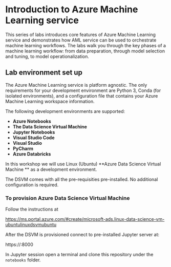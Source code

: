 # Introduction to Azure Machine Learning service
This series of labs introduces core features of Azure Machine Learning service and demonstrates how AML service can be used to orchestrate machine learning workflows. The labs  walk you through the key phases of a machine learning workflow: from data preparation, through model selection and tuning, to model operationalization.


## Lab environment set up

The Azure Machine Learning service is platform agnostic. The only requirements for your development environment are Python 3, Conda (for isolated environments), and a configuration file that contains your Azure Machine Learning workspace information.

The following development environments are supported: 
- **Azure Notebooks**
- **The Data Science Virtual Machine**
- **Jupyter Notebooks**
- **Visual Studio Code**
- **Visual Studio**
- **PyCharm**
- **Azure Databricks**

In this workshop we will use Linux (Ubuntu) **Azure Data Science Virtual Machine ** as a development environment.

The DSVM comes with all the pre-requisities pre-installed. No additional configuration is required.

### To provision Azure Data Science Virtual Machine

Follow the instructions at

https://ms.portal.azure.com/#create/microsoft-ads.linux-data-science-vm-ubuntulinuxdsvmubuntu


After the DSVM is provisioned connect to pre-installed Jupyter server at:

https://<your IP address or DNS>:8000
  
In Jupyter session open a terminal and clone this repository under the `notebooks` folder.


